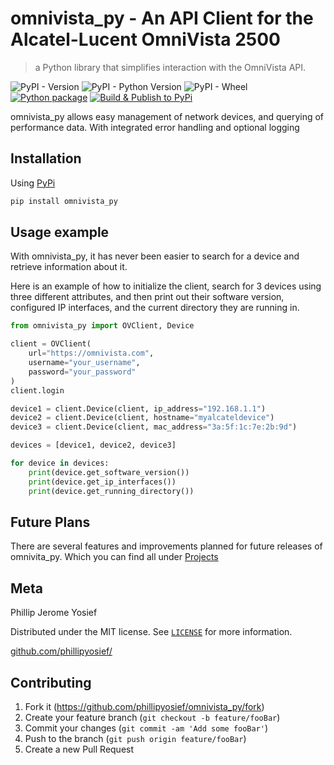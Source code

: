 # omnivista_py - An API Client for the Alcatel-Lucent OmniVista 2500
> a Python library that simplifies interaction with the OmniVista API.

![PyPI - Version](https://img.shields.io/pypi/v/omnivista_py)
![PyPI - Python Version](https://img.shields.io/pypi/pyversions/omnivista_py)
![PyPI - Wheel](https://img.shields.io/pypi/wheel/omnivista_py)
[![Python package](https://github.com/phillipyosief/omnivista_py/actions/workflows/python-package.yml/badge.svg)](https://github.com/phillipyosief/omnivista_py/actions/workflows/python-package.yml)
[![Build & Publish to PyPi](https://github.com/phillipyosief/omnivista_py/actions/workflows/python_publish.yml/badge.svg)](https://github.com/phillipyosief/omnivista_py/actions/workflows/python_publish.yml)

omnivista_py allows easy management of network devices, and querying of performance data. With integrated error handling and optional logging

## Installation

Using [PyPi](https://pypi.org/project/omnivista-py/)
```sh
pip install omnivista_py
```

## Usage example

With omnivista_py, it has never been easier to search for a device and retrieve information about it.

Here is an example of how to initialize the client, search for 3 devices using three different attributes, and then print out their software version, configured IP interfaces, and the current directory they are running in.
```python
from omnivista_py import OVClient, Device

client = OVClient(
    url="https://omnivista.com",
    username="your_username",
    password="your_password"
)
client.login

device1 = client.Device(client, ip_address="192.168.1.1")
device2 = client.Device(client, hostname="myalcateldevice")
device3 = client.Device(client, mac_address="3a:5f:1c:7e:2b:9d")

devices = [device1, device2, device3]

for device in devices:
    print(device.get_software_version())
    print(device.get_ip_interfaces())
    print(device.get_running_directory())
```

## Future Plans
There are several features and improvements planned for future releases of omnivita_py.
Which you can find all under [Projects](https://github.com/phillipyosief/omnivista_py/projects)


## Meta

Phillip Jerome Yosief

Distributed under the MIT license. See [``LICENSE``](LICENSE) for more information.

[github.com/phillipyosief/](https://github.com/phillipyosief/)

## Contributing

1. Fork it (<https://github.com/phillipyosief/omnivista_py/fork>)
2. Create your feature branch (`git checkout -b feature/fooBar`)
3. Commit your changes (`git commit -am 'Add some fooBar'`)
4. Push to the branch (`git push origin feature/fooBar`)
5. Create a new Pull Request
